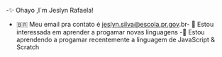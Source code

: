 
-✨ Ohayo ,I´m Jeslyn Rafaela!
- 🇧🇷 Meu email pra contato é jeslyn.silva@escola.pr.gov.br- 🍷 Estou interessada em aprender a progamar novas linguagens 
-🦋 Estou aprendendo a progamar recentemente a linguagem de JavaScript & Scratch
